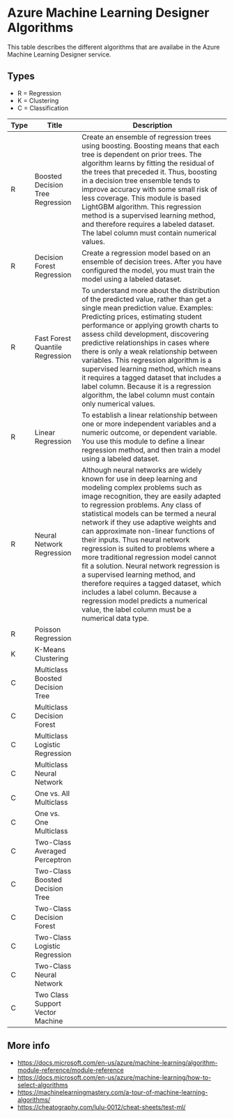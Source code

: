 # Azure Machine Learning Designer Algorithms

This table describes the different algorithms that are availabe in the Azure Machine Learning Designer service.

## Types
- R = Regression
- K = Clustering
- C = Classification

Type|Title|Description
---|---|---
R|Boosted Decision Tree Regression|Create an ensemble of regression trees using boosting. Boosting means that each tree is dependent on prior trees. The algorithm learns by fitting the residual of the trees that preceded it. Thus, boosting in a decision tree ensemble tends to improve accuracy with some small risk of less coverage. This module is based LightGBM algorithm. This regression method is a supervised learning method, and therefore requires a labeled dataset. The label column must contain numerical values.
R|Decision Forest Regression|Create a regression model based on an ensemble of decision trees. After you have configured the model, you must train the model using a labeled dataset.
R|Fast Forest Quantile Regression|To understand more about the distribution of the predicted value, rather than get a single mean prediction value. Examples: Predicting prices, estimating student performance or applying growth charts to assess child development, discovering predictive relationships in cases where there is only a weak relationship between variables. This regression algorithm is a supervised learning method, which means it requires a tagged dataset that includes a label column. Because it is a regression algorithm, the label column must contain only numerical values.
R|Linear Regression|To establish a linear relationship between one or more independent variables and a numeric outcome, or dependent variable. You use this module to define a linear regression method, and then train a model using a labeled dataset.
R|Neural Network Regression|Although neural networks are widely known for use in deep learning and modeling complex problems such as image recognition, they are easily adapted to regression problems. Any class of statistical models can be termed a neural network if they use adaptive weights and can approximate non-linear functions of their inputs. Thus neural network regression is suited to problems where a more traditional regression model cannot fit a solution. Neural network regression is a supervised learning method, and therefore requires a tagged dataset, which includes a label column. Because a regression model predicts a numerical value, the label column must be a numerical data type.
R|Poisson Regression|
K|K-Means Clustering|
C|Multiclass Boosted Decision Tree|
C|Multiclass Decision Forest|
C|Multiclass Logistic Regression|
C|Multiclass Neural Network|
C|One vs. All Multiclass|
C|One vs. One Multiclass|
C|Two-Class Averaged Perceptron|
C|Two-Class Boosted Decision Tree|
C|Two-Class Decision Forest|
C|Two-Class Logistic Regression|
C|Two-Class Neural Network|
C|Two Class Support Vector Machine|


## More info
- https://docs.microsoft.com/en-us/azure/machine-learning/algorithm-module-reference/module-reference
- https://docs.microsoft.com/en-us/azure/machine-learning/how-to-select-algorithms
- https://machinelearningmastery.com/a-tour-of-machine-learning-algorithms/
- https://cheatography.com/lulu-0012/cheat-sheets/test-ml/
